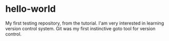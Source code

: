 # hello-world
My first testing repository, from the tutorial.
I'am very interested in learning version control system. 
Git was my first instinctive goto tool for version control.
